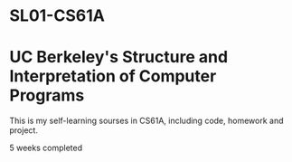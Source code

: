 # SL01-CS61A
# UC Berkeley's Structure and Interpretation of Computer Programs

This is my self-learning sourses in CS61A, including code, homework and project.

5 weeks completed
